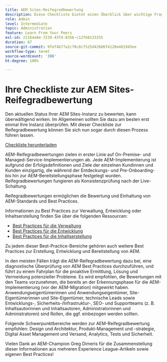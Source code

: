 ```yaml
---
title: AEM Sites-Reifegradbewertung
description: Diese Checkliste bietet einen Überblick über wichtige Fragen, die Sie und Ihr Team bei der Beurteilung des Reifegrads Ihrer AEM Sites-Instanz beantworten sollten.
role: Admin
level: Intermediate
topic: Administration
feature: Learn From Your Peers
exl-id: 22164a0e-7239-43f4-8356-c12f68133255
duration: 67
source-git-commit: 9fef4b77a2c70c8cf525d42686f4120e481945ee
workflow-type: tm+mt
source-wordcount: '308'
ht-degree: 100%

---
```


# Ihre Checkliste zur AEM Sites-Reifegradbewertung

Den aktuellen Status Ihrer AEM Sites-Instanz zu bewerten, kann überwältigend wirken. Im Allgemeinen sollten Sie dazu am besten erst einmal Ihre Instanz überprüfen. Mit dieser Checkliste zur Reifegradbewertung können Sie sich nun sogar durch diesen Prozess führen lassen.

[Checkliste herunterladen](assets/AEM-Sites-Maturity-Assessment.xlsx)

AEM-Reifegradbewertungen zielen in erster Linie auf On-Premise- und Managed-Service-Implementierungen ab. Jede AEM-Implementierung ist aufgrund der Erfolgsdefinitionen und Ziele der einzelnen Kundinnen und Kunden einzigartig, die während der Entdeckungs- und Pre-Onboarding- bis hin zur AEM-Bereitstellungsphase festgelegt wurden. Reifegradbewertungen fungieren als Konsistenzprüfung nach der Live-Schaltung.

Reifegradbewertungen ermöglichen die Bewertung und Einhaltung von AEM-Standards und Best Practices.

Informationen zu Best Practices zur Verwaltung, Entwicklung oder Inhaltserstellung finden Sie über die folgenden Ressourcen:

* [Best Practices für die Verwaltung](https://experienceleague.adobe.com/docs/experience-manager-65/administering/bestpractices/administer-best-practices.html?lang=de)
* [Best Practices für die Entwicklung](https://experienceleague.adobe.com/docs/experience-manager-65/developing/bestpractices/best-practices.html?lang=de)
* [Best Practices für die Inhaltserstellung](https://experienceleague.adobe.com/docs/experience-manager-65/authoring/authoring/best-practices.html?lang=de)

Zu jedem dieser Best-Practice-Bereiche gehören auch weitere Best Practices zur Erstellung, Entwicklung und Bereitstellung von AEM.

In den meisten Fällen trägt die AEM-Reifegradbewertung dazu bei, eine diagnostische Überprüfung von AEM Best Practices durchzuführen, und führt zu einem Fahrplan für die proaktive Ermittlung, Lösung und Vermeidung potenzieller Probleme. Es wird empfohlen, die Bewertungen mit den Teams vorzunehmen, die bereits an der Erkennungsphase für die AEM-Implementierung (vor der AEM-Migration) mitgewirkt haben. Anwendungseigentümerinnen und Anwendungseigentümer, Site-Eigentümerinnen und Site-Eigentümer, technische Leads sowie Entwicklungs-, Sicherheits-/Infrastruktur-, SEO- und Supportteams (z. B. Inhaltsautorinnen und Inhaltsautoren, Administratorinnen und Administratoren) sind Rollen, die ggf. einbezogen werden sollten.

Folgende Schwerpunktbereiche werden zur AEM-Reifegradbewertung empfohlen: Design und Architektur, Produkt-Management und -strategie, Digital Asset Management und Versand, Analytics, Tests und Sicherheit.

Vielen Dank an AEM-Champion Greg Dimeris für die Zusammenstellung dieser Informationen aus mehreren Experience League-Artikeln sowie eigenen Best Practices!
